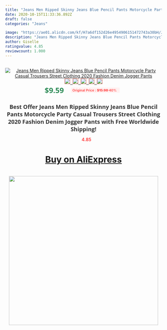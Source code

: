 ```yaml
---
title: "Jeans Men Ripped Skinny Jeans Blue Pencil Pants Motorcycle Party Casual Trousers Street Clothing 2020 Fashion Denim Jogger Pants"
date: 2020-10-15T11:33:36.892Z
draft: false
categories: "Jeans"

image: "https://ae01.alicdn.com/kf/H7a6df152d26e4954906151472743a30bH/Jeans-Men-Ripped-Skinny-Jeans-Blue-Pencil-Pants-Motorcycle-Party-Casual-Trousers-Street-Clothing-2020-Fashion.jpg"
description: "Jeans Men Ripped Skinny Jeans Blue Pencil Pants Motorcycle Party Casual Trousers Street Clothing 2020 Fashion Denim Jogger Pants"
author: Giselle
ratingvalue: 4.85
reviewcount: 1.000
---
```

<br>
<div style="text-align: center;">
<a href="https://s.click.aliexpress.com/e/_AlSjCv" target="_blank" rel="nofollow noopener noreferrer"><img alt="Jeans Men Ripped Skinny Jeans Blue Pencil Pants Motorcycle Party Casual Trousers Street Clothing 2020 Fashion Denim Jogger Pants" class="magnifier-image" src="https://ae01.alicdn.com/kf/H7a6df152d26e4954906151472743a30bH/Jeans-Men-Ripped-Skinny-Jeans-Blue-Pencil-Pants-Motorcycle-Party-Casual-Trousers-Street-Clothing-2020-Fashion.jpg_640x640.jpg">
<br>
<img style="border:1px solid salmon" src="https://ae01.alicdn.com/kf/H7a6df152d26e4954906151472743a30bH/Jeans-Men-Ripped-Skinny-Jeans-Blue-Pencil-Pants-Motorcycle-Party-Casual-Trousers-Street-Clothing-2020-Fashion.jpg_120x120.jpg">&nbsp;&nbsp;<img style="border:1px solid salmon" src="https://ae01.alicdn.com/kf/Hb7520de40bf04ed78188b1142321240dA/Jeans-Men-Ripped-Skinny-Jeans-Blue-Pencil-Pants-Motorcycle-Party-Casual-Trousers-Street-Clothing-2020-Fashion.jpg_120x120.jpg">&nbsp;&nbsp;<img style="border:1px solid salmon" src="https://ae01.alicdn.com/kf/H4e62fa479cce430db2e0e1b1955ad4f5r/Jeans-Men-Ripped-Skinny-Jeans-Blue-Pencil-Pants-Motorcycle-Party-Casual-Trousers-Street-Clothing-2020-Fashion.jpg_120x120.jpg">&nbsp;&nbsp;<img style="border:1px solid salmon" src="https://ae01.alicdn.com/kf/H3dcf0bb3fdb644f7af3d51c6094cda98I/Jeans-Men-Ripped-Skinny-Jeans-Blue-Pencil-Pants-Motorcycle-Party-Casual-Trousers-Street-Clothing-2020-Fashion.jpg_120x120.jpg">&nbsp;&nbsp;<img style="border:1px solid salmon" src="https://ae01.alicdn.com/kf/H62e3d944aaca4841882a02d411b9b48bj/Jeans-Men-Ripped-Skinny-Jeans-Blue-Pencil-Pants-Motorcycle-Party-Casual-Trousers-Street-Clothing-2020-Fashion.jpg_120x120.jpg"></a></div><br0>
<div style="text-align: center;"><span style="background-color: white; border: 0px; box-sizing: border-box; color: seagreen; display: inline-block; font-family: &quot;open sans&quot; , &quot;arial&quot; , &quot;helvetica&quot; , sans-serif , &quot;heiti&quot;; font-size: 24px; font-stretch: inherit; font-weight: 700; line-height: inherit; margin: 0px 10px 0px 0px; padding: 0px; vertical-align: middle;">$9.59 </span>
<span style="background: rgb(255 , 241 , 241); border-radius: 3px; border: 0px; box-sizing: border-box; color: #ff4747; display: inline-block; font-family: inherit; font-size: 12px; font-stretch: inherit; font-style: inherit; font-variant: inherit; font-weight: 600; line-height: inherit; margin: 0px; padding: 2px 5px; transform: scale(0.9); vertical-align: middle;">Original Price : <b style="text-decoration: line-through;">$15.98 </b> 40%&nbsp;&nbsp;</span></div>
<h1 style="color: #333333; display: inline-block; font-family: &quot;open sans&quot; , &quot;arial&quot; , &quot;helvetica&quot; , sans-serif , &quot;heiti&quot;; font-size: 18px; font-stretch: inherit; font-weight: 700; text-align: center;">Best Offer Jeans Men Ripped Skinny Jeans Blue Pencil Pants Motorcycle Party Casual Trousers Street Clothing 2020 Fashion Denim Jogger Pants with Free Worldwide Shipping!</h1>
<div style="color: #ff4747; text-align: center;">
<img src="https://4.bp.blogspot.com/-M0ZcTcb-5uY/XleCXlxnR4I/AAAAAAAAAEc/OrjgMkXV1oMQFaCRZj5HQwOCBcu3w1FegCPcBGAYYCw/s1600/star.png" style="height: 15px;">&nbsp;<b>4.85</b></div>
<div class="button_cont" align="center"><a class="buynow_a" href="https://s.click.aliexpress.com/e/_AlSjCv" target="_blank" rel="nofollow noopener noreferrer"><H1>Buy on AliExpress</H1></a></div><br>
<div class="separator" style="clear: both; text-align: center;">
<img src="https://lh3.googleusercontent.com/-pTy5HemUv9M/XlePHvY0dAI/AAAAAAAAAE4/0nX5iRUoIWY8eMW9Dpxeirr157OZliDIgCLcBGAsYHQ/s1600/badge.gif" width="480">
</div>
